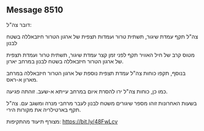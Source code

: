 ## Message 8510

דובר צה"ל:

צה"ל תקף עמדת שיגור, תשתית טרור ועמדות תצפית של ארגון הטרור חיזבאללה בשטח לבנון

מטוס קרב של חיל האוויר תקף לפני זמן קצר עמדת שיגור, תשתית טרור ועמדת תצפית של ארגון הטרור חיזבאללה בשטח לבנון במרחב יארון.

בנוסף, תקפו כוחות צה"ל עמדת תצפית נוספת של ארגון הטרור חיזבאללה במרחב מארון א-ראס. 

כמו כן, כוחות צה"ל ירו להסרת איום במרחב עייתא א-שעב. זוהתה פגיעה. 

בשעות האחרונות זוהו מספר שיגורים משטח לבנון לעבר מרחבי מנרה ומשגב עם. צה"ל תקף בארטילריה את מקורות הירי.

מצורף תיעוד מהתקיפות: https://bit.ly/48FwLcv

